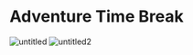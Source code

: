 # Adventure Time Break

![untitled](https://user-images.githubusercontent.com/40349734/53339801-2d81d000-38bc-11e9-94d7-fdbe1133e142.png)
![untitled2](https://user-images.githubusercontent.com/40349734/53339804-2e1a6680-38bc-11e9-9a77-3a3b989ca3d6.png)
